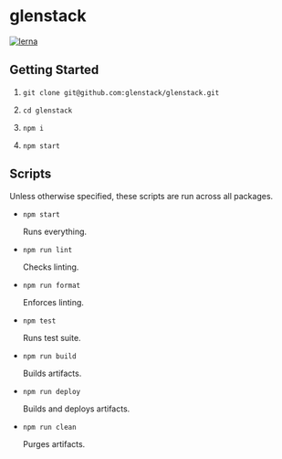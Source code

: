 # glenstack

[![lerna](https://img.shields.io/badge/maintained%20with-lerna-cc00ff.svg)](https://lerna.js.org/)

## Getting Started

1. `git clone git@github.com:glenstack/glenstack.git`

1. `cd glenstack`

1. `npm i`

1. `npm start`

## Scripts

Unless otherwise specified, these scripts are run across all packages.

- `npm start`

  Runs everything.

- `npm run lint`

  Checks linting.

- `npm run format`

  Enforces linting.

- `npm test`

  Runs test suite.

- `npm run build`

  Builds artifacts.

- `npm run deploy`

  Builds and deploys artifacts.

- `npm run clean`

  Purges artifacts.
